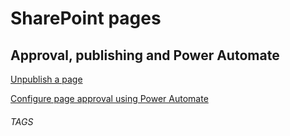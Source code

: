 # SharePoint pages
## Approval, publishing and Power Automate

[Unpublish a page](https://support.microsoft.com/en-us/office/management-and-lifecycle-of-a-sharepoint-modern-page-3410a04c-3ca4-4a4c-b867-33ab5c8bdcf3#bkmk_unpublish)

[Configure page approval using Power Automate](https://support.microsoft.com/en-us/office/configure-page-approval-using-power-automate-14ce6976-a0a7-427b-b4ab-d28d344a5222)

###### TAGS
<SharePoint> <PowerAutomate> <Publishing>